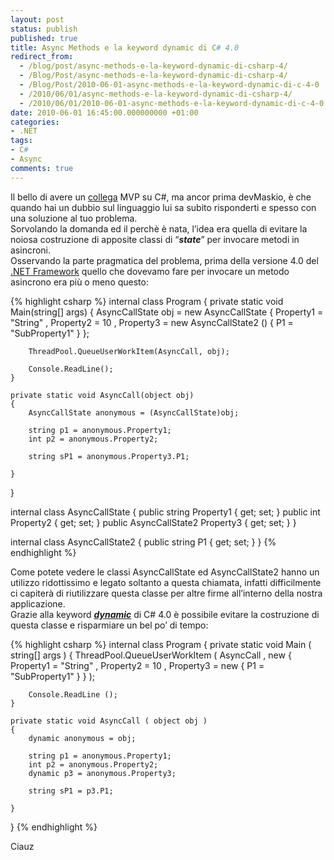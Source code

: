 ```yaml
---
layout: post
status: publish
published: true
title: Async Methods e la keyword dynamic di C# 4.0
redirect_from: 
  - /blog/post/async-methods-e-la-keyword-dynamic-di-csharp-4/
  - /Blog/Post/async-methods-e-la-keyword-dynamic-di-csharp-4/
  - /Blog/Post/2010-06-01-async-methods-e-la-keyword-dynamic-di-c-4-0
  - /2010/06/01/async-methods-e-la-keyword-dynamic-di-csharp-4/
  - /2010/06/01/2010-06-01-async-methods-e-la-keyword-dynamic-di-c-4-0
date: 2010-06-01 16:45:00.000000000 +01:00
categories:
- .NET
tags:
- C#
- Async
comments: true
---
```

<p>Il bello di avere un <a title="Mauro Servienti&#39;s Blog" href="http://topics.it/" rel="nofollow" target="_blank">collega</a> MVP su C#, ma ancor prima devMaskio, è che quando hai un dubbio sul linguaggio lui sa subito risponderti e spesso con una soluzione al tuo problema.     <br />Sorvolando la domanda ed il perchè è nata, l’idea era quella di evitare la noiosa costruzione di apposite classi di “<strong><em>state</em></strong>” per invocare metodi in asincroni.     <br />Osservando la parte pragmatica del problema, prima della versione 4.0 del <a title=".NET Framework Search" href="http://www.imperugo.tostring.it/tags/archive/.net" target="_blank">.NET Framework</a> quello che dovevamo fare per invocare un metodo asincrono era più o meno questo:</p>  {% highlight csharp %}
internal class Program
{
    private static void Main(string[] args)
    {
        AsyncCallState obj = new AsyncCallState
                                 {
                                     Property1 = "String" ,
                                     Property2 = 10 ,
                                     Property3 = new AsyncCallState2 ()
                                                     {
                                                         P1 = "SubProperty1"
                                                     }
                                 };

        ThreadPool.QueueUserWorkItem(AsyncCall, obj);

        Console.ReadLine();
    }

    private static void AsyncCall(object obj)
    {
        AsyncCallState anonymous = (AsyncCallState)obj;

        string p1 = anonymous.Property1;
        int p2 = anonymous.Property2;

        string sP1 = anonymous.Property3.P1;

    }
}

internal class AsyncCallState
{
    public string Property1 { get; set; }
    public int Property2 { get; set; }
    public AsyncCallState2 Property3 { get; set; }
}

internal class AsyncCallState2
{
    public string P1 { get; set; }
}
{% endhighlight %}
<p>Come potete vedere le classi AsyncCallState ed AsyncCallState2 hanno un utilizzo ridottissimo e legato soltanto a questa chiamata, infatti difficilmente ci capiterà di riutilizzare questa classe per altre firme all’interno della nostra applicazione. 
  <br />Grazie alla keyword <em><strong><a title="Using Type dynamic (C# Programming Guide)" href="http://msdn.microsoft.com/en-us/library/dd264736.aspx" rel="nofollow" target="_blank">dynamic</a></strong></em> di C# 4.0 è possibile evitare la costruzione di questa classe e risparmiare un bel po’ di tempo:</p>

{% highlight csharp %}
internal class Program
{
    private static void Main ( string[] args )
    {
        ThreadPool.QueueUserWorkItem ( AsyncCall , new
                                                       {
                                                           Property1 = "String" ,
                                                           Property2 = 10 ,
                                                           Property3 = new
                                                                           {
                                                                               P1 = "SubProperty1"
                                                                           }
                                                       } );

        Console.ReadLine ();
    }

    private static void AsyncCall ( object obj )
    {
        dynamic anonymous = obj;

        string p1 = anonymous.Property1;
        int p2 = anonymous.Property2;
        dynamic p3 = anonymous.Property3;

        string sP1 = p3.P1;

    }
}
{% endhighlight %}
<p>Ciauz</p>
